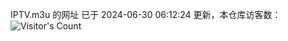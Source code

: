 IPTV.m3u 的网址 已于 2024-06-30 06:12:24 更新，本仓库访客数：![Visitor's Count](https://profile-counter.glitch.me/hero1898_tv/count.svg)
